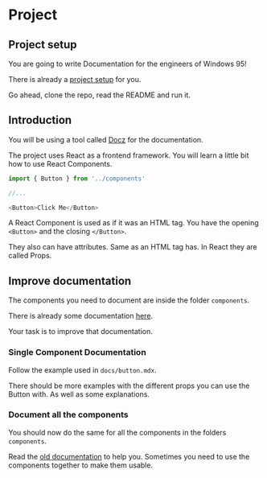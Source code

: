 # Project

## Project setup

You are going to write Documentation for the engineers of Windows 95!

There is already a [project setup](https://github.com/lmuntaner/docz-windows95) for you.

Go ahead, clone the repo, read the README and run it.

## Introduction

You will be using a tool called [Docz](https://www.docz.site/) for the documentation.

The project uses React as a frontend framework. You will learn a little bit how to use React Components.

```javascript
import { Button } from '../components'

//...

<Button>Click Me</Button>
```

A React Component is used as if it was an HTML tag. You have the opening `<Button>` and the closing `</Button>`.

They also can have attributes. Same as an HTML tag has. In React they are called Props.

## Improve documentation

The components you need to document are inside the folder `components`.

There is already some documentation [here](https://arturbien.github.io/React95/?path=/story/button--default).

Your task is to improve that documentation.

### Single Component Documentation

Follow the example used in `docs/button.mdx`.

There should be more examples with the different props you can use the Button with. As well as some explanations.

### Document all the components

You should now do the same for all the components in the folders `components`.

Read the [old documentation](https://arturbien.github.io/React95/?path=/story/button--default) to help you. Sometimes you need to use the components together to make them usable.
